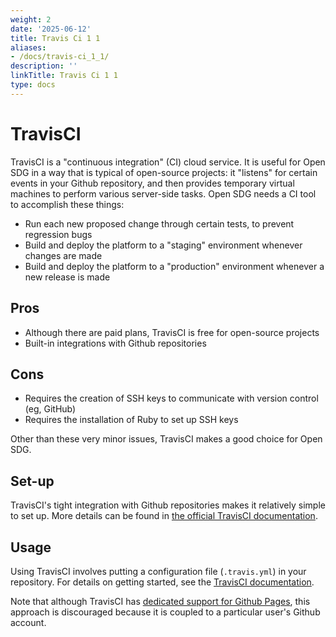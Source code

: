 ```yaml
---
weight: 2
date: '2025-06-12'
title: Travis Ci 1 1
aliases:
- /docs/travis-ci_1_1/
description: ''
linkTitle: Travis Ci 1 1
type: docs
---
```


<h1>TravisCI</h1>

TravisCI is a "continuous integration" (CI) cloud service. It is useful for Open SDG in a way that is typical of open-source projects: it "listens" for certain events in your Github repository, and then provides temporary virtual machines to perform various server-side tasks. Open SDG needs a CI tool to accomplish these things:

* Run each new proposed change through certain tests, to prevent regression bugs
* Build and deploy the platform to a "staging" environment whenever changes are made
* Build and deploy the platform to a "production" environment whenever a new release is made

## Pros

* Although there are paid plans, TravisCI is free for open-source projects
* Built-in integrations with Github repositories

## Cons

* Requires the creation of SSH keys to communicate with version control (eg, GitHub)
* Requires the installation of Ruby to set up SSH keys

Other than these very minor issues, TravisCI makes a good choice for Open SDG.

## Set-up

TravisCI's tight integration with Github repositories makes it relatively simple to set up. More details can be found in [the official TravisCI documentation](https://docs.travis-ci.com/user/tutorial/).

## Usage

Using TravisCI involves putting a configuration file (`.travis.yml`) in your repository. For details on getting started, see the [TravisCI documentation](https://docs.travis-ci.com/).

Note that although TravisCI has [dedicated support for Github Pages](https://docs.travis-ci.com/user/deployment/pages/), this approach is discouraged because it is coupled to a particular user's Github account.
